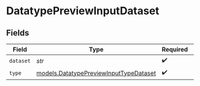 # DatatypePreviewInputDataset


## Fields

| Field                                                                                  | Type                                                                                   | Required                                                                               | Description                                                                            |
| -------------------------------------------------------------------------------------- | -------------------------------------------------------------------------------------- | -------------------------------------------------------------------------------------- | -------------------------------------------------------------------------------------- |
| `dataset`                                                                              | *str*                                                                                  | :heavy_check_mark:                                                                     | N/A                                                                                    |
| `type`                                                                                 | [models.DatatypePreviewInputTypeDataset](../models/datatypepreviewinputtypedataset.md) | :heavy_check_mark:                                                                     | N/A                                                                                    |